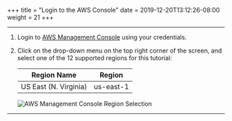 +++
title = "Login to the AWS Console"
date = 2019-12-20T13:12:26-08:00
weight = 21
+++

___

1. Login to [AWS Management Console](https://console.aws.amazon.com/) using your credentials. 

2.	Click on the drop-down menu on the top right corner of the screen, and select one of the 12 supported regions for this tutorial:

	| **Region Name** | **Region** |
	| ------ | ------ |
	| US East (N. Virginia) | us-east-1 |

	![AWS Management Console Region Selection](/images/screenshots/EnvConfig01.png)

___
